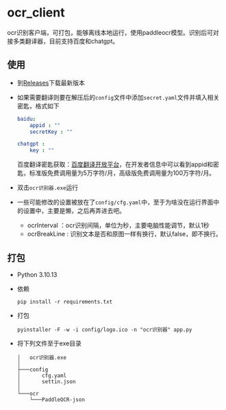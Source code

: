 # ocr_client

ocr识别客户端，可打包，能够离线本地运行，使用paddleocr模型。识别后可对接多类翻译器，目前支持百度和chatgpt。

## 使用

* 到[Releases]()下载最新版本
* 如果需要翻译则要在解压后的`config`文件中添加`secret.yaml`文件并填入相关密匙，格式如下
    ```yaml
    baidu:
        appid : ""
        secretKey : ""

    chatgpt : 
        key : ""
    ```
    百度翻译密匙获取：[百度翻译开放平台](https://fanyi-api.baidu.com/manage/developer)，在开发者信息中可以看到appid和密匙，标准版免费调用量为5万字符/月，高级版免费调用量为100万字符/月。
    
* 双击`ocr识别器.exe`运行



* 一些可能修改的设置被放在了`config/cfg.yaml`中，至于为啥没在运行界面中的设置中，主要是懒，之后再弄进去吧。
    * ocrInterval ：ocr识别间隔，单位为秒，主要电脑性能调节，默认1秒
    * ocrBreakLine : 识别文本是否和原图一样有换行，默认false，即不换行。


## 打包

* Python 3.10.13

* 依赖
    ```base
    pip install -r requirements.txt
    ```
* 打包
    ```base
    pyinstaller -F -w -i config/logo.ico -n "ocr识别器" app.py
    ```

* 将下列文件至于exe目录

    ```
    │   ocr识别器.exe
    │
    ├───config
    │       cfg.yaml
    │       settin.json
    │
    └───ocr
        └───PaddleOCR-json
    ```
